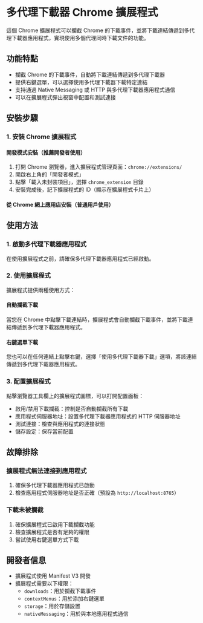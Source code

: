 # 多代理下載器 Chrome 擴展程式

這個 Chrome 擴展程式可以攔截 Chrome 的下載事件，並將下載連結傳遞到多代理下載器應用程式，實現使用多個代理同時下載文件的功能。

## 功能特點

- 攔截 Chrome 的下載事件，自動將下載連結傳遞到多代理下載器
- 提供右鍵選單，可以選擇使用多代理下載器下載特定連結
- 支持通過 Native Messaging 或 HTTP 與多代理下載器應用程式通信
- 可以在擴展程式彈出視窗中配置和測試連接

## 安裝步驟

### 1. 安裝 Chrome 擴展程式

#### 開發模式安裝（推薦開發者使用）

1. 打開 Chrome 瀏覽器，進入擴展程式管理頁面：`chrome://extensions/`
2. 開啟右上角的「開發者模式」
3. 點擊「載入未封裝項目」，選擇 `chrome_extension` 目錄
4. 安裝完成後，記下擴展程式的 ID（顯示在擴展程式卡片上）

#### 從 Chrome 網上應用店安裝（普通用戶使用）

## 使用方法

### 1. 啟動多代理下載器應用程式

在使用擴展程式之前，請確保多代理下載器應用程式已經啟動。

### 2. 使用擴展程式

擴展程式提供兩種使用方式：

#### 自動攔截下載

當您在 Chrome 中點擊下載連結時，擴展程式會自動攔截下載事件，並將下載連結傳遞到多代理下載器應用程式。

#### 右鍵選單下載

您也可以在任何連結上點擊右鍵，選擇「使用多代理下載器下載」選項，將該連結傳遞到多代理下載器應用程式。

### 3. 配置擴展程式

點擊瀏覽器工具欄上的擴展程式圖標，可以打開配置面板：

- 啟用/禁用下載攔截：控制是否自動攔截所有下載
- 應用程式伺服器地址：設置多代理下載器應用程式的 HTTP 伺服器地址
- 測試連接：檢查與應用程式的連接狀態
- 儲存設定：保存當前配置

## 故障排除

### 擴展程式無法連接到應用程式

1. 確保多代理下載器應用程式已啟動
2. 檢查應用程式伺服器地址是否正確（預設為 `http://localhost:8765`）


### 下載未被攔截

1. 確保擴展程式已啟用下載攔截功能
2. 檢查擴展程式是否有足夠的權限
3. 嘗試使用右鍵選單方式下載

## 開發者信息

- 擴展程式使用 Manifest V3 開發
- 擴展程式需要以下權限：
  - `downloads`：用於攔截下載事件
  - `contextMenus`：用於添加右鍵選單
  - `storage`：用於存儲設置
  - `nativeMessaging`：用於與本地應用程式通信 
